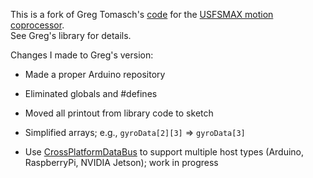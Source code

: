 This is a fork of Greg Tomasch's [code](https://github.com/gregtomasch/USFSMAX) for the
[USFSMAX motion coprocessor](https://www.tindie.com/products/onehorse/max32660-motion-co-processor/).  
See Greg's library for details.

Changes I made to Greg's version:

* Made a proper Arduino repository

* Eliminated globals and #defines

* Moved all printout from library code to sketch

* Simplified arrays; e.g., ```gyroData[2][3]``` => ```gyroData[3]```

* Use [CrossPlatformDataBus](https://github.com/simondlevy/CrossPlatformDataBus) to support multiple host types
(Arduino, RaspberryPi, NVIDIA Jetson); work in progress
